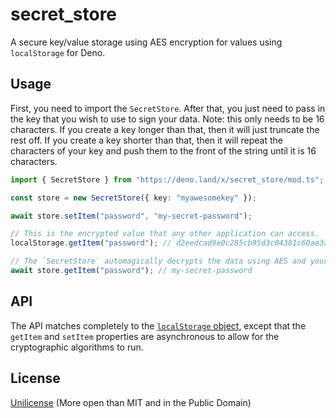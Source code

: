 # secret_store

A secure key/value storage using AES encryption for values using `localStorage`
for Deno.

## Usage

First, you need to import the `SecretStore`. After that, you just need to pass
in the key that you wish to use to sign your data. Note: this only needs to be
16 characters. If you create a key longer than that, then it will just truncate
the rest off. If you create a key shorter than that, then it will repeat the
characters of your key and push them to the front of the string until it is 16
characters.

```ts
import { SecretStore } from "https://deno.land/x/secret_store/mod.ts";

const store = new SecretStore({ key: "myawesomekey" });

await store.setItem("password", "my-secret-password");

// This is the encrypted value that any other application can access.
localStorage.getItem("password"); // d2eedcad9e0c285cb95d3c04381c60ae3ad99077642aecdb4c0781c2c0b8032b0e3ffac399060f803d86296a9c7d3d90

// The `SecretStore` automagically decrypts the data using AES and your key.
await store.getItem("password"); // my-secret-password
```

## API

The API matches completely to the [`localStorage` object](https://developer.mozilla.org/en-US/docs/Web/API/Storage), except that the `getItem` and `setItem` properties are asynchronous to allow for the cryptographic algorithms to run.

## License

[Unilicense](./UNILICENSE) (More open than MIT and in the Public Domain)
